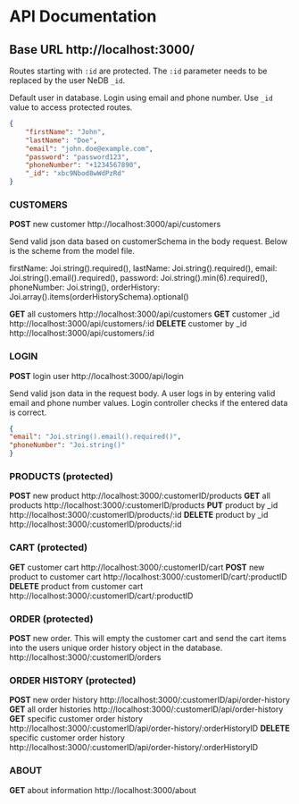 # API Documentation

## Base URL http://localhost:3000/

Routes starting with `:id` are protected. The `:id` parameter needs to be replaced by the user NeDB `_id`.

Default user in database. Login using email and phone number. Use `_id` value to access protected routes.

````json
{
    "firstName": "John",
    "lastName": "Doe",
    "email": "john.doe@example.com",
    "password": "password123",
    "phoneNumber": "+1234567890",
    "_id": "xbc9Nbod8wWdPzRd"
}
````


### CUSTOMERS

**POST** new customer http://localhost:3000/api/customers

Send valid json data based on customerSchema in the body request. Below is the scheme from the model file.

firstName: Joi.string().required(),
lastName: Joi.string().required(),
email: Joi.string().email().required(),
password: Joi.string().min(6).required(),
phoneNumber: Joi.string(),
orderHistory: Joi.array().items(orderHistorySchema).optional()

**GET** all customers http://localhost:3000/api/customers
**GET** customer _id http://localhost:3000/api/customers/:id
**DELETE** customer by _id http://localhost:3000/api/customers/:id




### LOGIN

**POST** login user http://localhost:3000/api/login

Send valid json data in the request body. A user logs in by entering valid email and phone number values. Login controller checks if the entered data is correct.

````json
{
"email": "Joi.string().email().required()",
"phoneNumber": "Joi.string()"
}
````






### PRODUCTS (protected)

**POST** new product http://localhost:3000/:customerID/products
**GET** all products http://localhost:3000/:customerID/products
**PUT** product by _id http://localhost:3000/:customerID/products/:id
**DELETE** product by _id http://localhost:3000/:customerID/products/:id




### CART (protected)

**GET** customer cart http://localhost:3000/:customerID/cart
**POST** new product to customer cart http://localhost:3000/:customerID/cart/:productID
**DELETE** product from customer cart http://localhost:3000/:customerID/cart/:productID




### ORDER (protected)

**POST** new order. This will empty the customer cart and send the cart items into the users unique order history object in the database. http://localhost:3000/:customerID/orders




### ORDER HISTORY (protected)

**POST** new order history http://localhost:3000/:customerID/api/order-history
**GET** all order histories http://localhost:3000/:customerID/api/order-history
**GET** specific customer order history http://localhost:3000/:customerID/api/order-history/:orderHistoryID
**DELETE** specific customer order history http://localhost:3000/:customerID/api/order-history/:orderHistoryID




### ABOUT

**GET** about information http://localhost:3000/about

